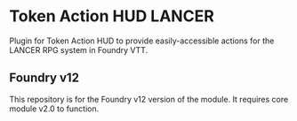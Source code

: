 # Token Action HUD LANCER
Plugin for Token Action HUD to provide easily-accessible actions for the LANCER RPG system in Foundry VTT.

## Foundry v12 
This repository is for the Foundry v12 version of the module. It requires core module v2.0 to function.
